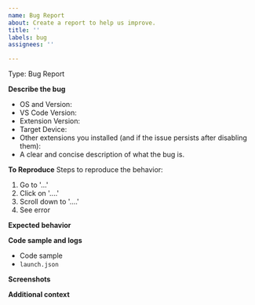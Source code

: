 ```yaml
---
name: Bug Report
about: Create a report to help us improve.
title: ''
labels: bug
assignees: ''

---
```


<!-- 
Report issues with the Embedded Debug VS Code extension here.

Report issues with…
- The build tools or csolution standard here: https://github.com/Open-CMSIS-Pack/devtools/issues.
- The Csolution extension here: https://github.com/ARM-software/vscode-cmsis-csolution/issues.
- The USB device management extension here: https://github.com/ARM-software/vscode-device-manager/issues.

Prior to creating a bug report, please review
existing issues at https://github.com/ARM-software/vscode-cmsis-csolution/issues
to avoid creating duplicates.
-->

Type: Bug Report

**Describe the bug**
- OS and Version:
- VS Code Version:
- Extension Version:
- Target Device:
- Other extensions you installed (and if the issue persists after disabling them):
- A clear and concise description of what the bug is.

**To Reproduce**
Steps to reproduce the behavior:
1. Go to '...'
2. Click on '....'
3. Scroll down to '....'
4. See error

**Expected behavior**
<!-- A clear and concise description of what you expected to happen. -->

**Code sample and logs**
- Code sample
- `launch.json`

**Screenshots**
<!-- If applicable, add screenshots to help explain your problem. -->

**Additional context**
<!-- Provide any other context about the problem. -->
